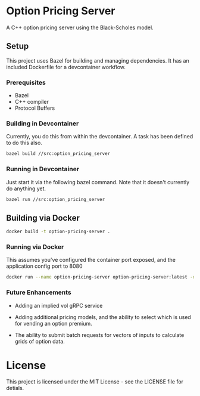 # Option Pricing Server

A C++ option pricing server using the Black-Scholes model.

## Setup

This project uses Bazel for building and managing dependencies. It has an included Dockerfile for a devcontainer workflow.

### Prerequisites

- Bazel
- C++ compiler
- Protocol Buffers

### Building in Devcontainer

Currently, you do this from within the devcontainer. A task has been defined to do this also.

```bash
bazel build //src:option_pricing_server
```

### Running in Devcontainer

Just start it via the following bazel command. Note that it doesn't currently do anything yet.

```bash
bazel run //src:option_pricing_server
```
## Building via Docker

```bash
docker build -t option-pricing-server .
```


### Running via Docker

This assumes you've configured the container port exposed, and the application config port to 8080

```bash
docker run --name option-pricing-server option-pricing-server:latest -d -p 8080:8080
```

### Future Enhancements

- Adding an implied vol gRPC service

- Adding additional pricing models, and the ability to select which is used for vending an option premium.

- The ability to submit batch requests for vectors of inputs to calculate grids of option data.

# License

This project is licensed under the MIT License - see the LICENSE file for detials.